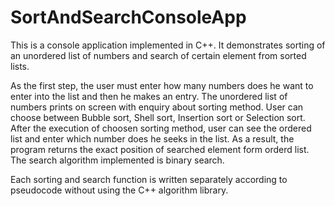 # SortAndSearchConsoleApp

This is a console application implemented in C++. It demonstrates sorting of an unordered list of numbers and search of
certain element from sorted lists.

As the first step, the user must enter how many numbers does he want to enter into the list and then he makes an entry.
The unordered list of numbers prints on screen with enquiry about sorting method. User can choose between Bubble sort,
Shell sort, Insertion sort or Selection sort. After the execution of choosen sorting method, user can see the ordered
list and enter which number does he seeks in the list. As a result, the program returns the exact position of searched element
form orderd list. The search algorithm implemented is binary search.

Each sorting and search function is written separately according to pseudocode without using the C++ algorithm library.
